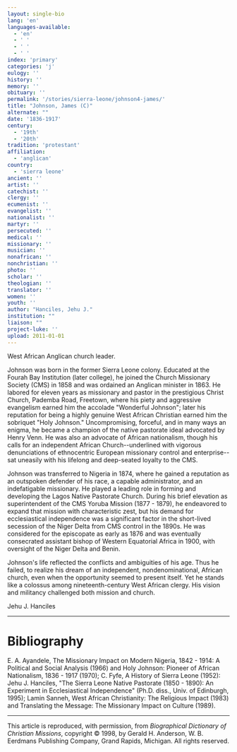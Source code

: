 ```yaml
---
layout: single-bio
lang: 'en'
languages-available:
  - 'en'
  - ' '
  - ' '
  - ' '
index: 'primary'
categories: 'j'
eulogy: ''
history: ''
memory: ''
obituary: ''
permalink: '/stories/sierra-leone/johnson4-james/'
title: "Johnson, James (C)"
alternate: ""
date: '1836-1917'
century:
  - '19th'
  - '20th'
tradition: 'protestant'
affiliation:
  - 'anglican'
country:
  - 'sierra leone'
ancient: ''
artist: ''
catechist: ''
clergy: ''
ecumenist: ''
evangelist: ''
nationalist: ''
martyr: ''
persecuted: ''
medical: ''
missionary: ''
musician: ''
nonafrican: ''
nonchristian: ''
photo: ''
scholar: ''
theologian: ''
translator: ''
women: ''
youth: ''
author: "Hanciles, Jehu J."
institution: ""
liaison: ""
project-luke: ''
upload: 2011-01-01
---
```




West African Anglican church leader.

Johnson was born in the former Sierra Leone colony. Educated at the Fourah Bay Institution (later college), he joined the Church Missionary Society (CMS) in 1858 and was ordained an Anglican minister in 1863. He labored for eleven years as missionary and pastor in the prestigious Christ Church, Pademba Road, Freetown, where his piety and aggressive evangelism earned him the accolade "Wonderful Johnson"; later his reputation for being a highly genuine West African Christian earned him the sobriquet "Holy Johnson." Uncompromising, forceful, and in many ways an enigma, he became a champion of the native pastorate ideal advocated by Henry Venn. He was also an advocate of African nationalism, though his calls for an independent African Church--underlined with vigorous denunciations of ethnocentric European missionary control and enterprise--sat uneasily with his lifelong and deep-seated loyalty to the CMS.

Johnson was transferred to Nigeria in 1874, where he gained a reputation as an outspoken defender of his race, a capable administrator, and an indefatigable missionary. He played a leading role in forming and developing the Lagos Native Pastorate Church. During his brief elevation as superintendent of the CMS Yoruba Mission (1877 - 1879), he endeavored to expand that mission with characteristic zest, but his demand for ecclesiastical independence was a significant factor in the short-lived secession of the Niger Delta from CMS control in the 1890s. He was considered for the episcopate as early as 1876 and was eventually consecrated assistant bishop of Western Equatorial Africa in 1900, with oversight of the Niger Delta and Benin.

Johnson's life reflected the conflicts and ambiguities of his age. Thus he failed, to realize his dream of an independent, nondenominational, African church, even when the opportunity seemed to present itself. Yet he stands like a colossus among nineteenth-century West African clergy. His vision and militancy challenged both mission and church.

Jehu J. Hanciles

---

# Bibliography

E. A. Ayandele, The Missionary Impact on Modern Nigeria, 1842 - 1914: A Political and Social Analysis (1966) and Holy Johnson: Pioneer of African Nationalism, 1836 - 1917 (1970); C. Fyfe, A History of Sierra Leone (1952): Jehu J. Hanciles, "The Sierra Leone Native Pastorate (1850 - 1890): An Experiment in Ecclesiastical Independence" (Ph.D. diss., Univ. of Edinburgh, 1995); Lamin Sanneh, West African Christianity: The Religious Impact (1983) and Translating the Message: The Missionary Impact on Culture (1989).

---

This article is reproduced, with permission, from *Biographical Dictionary of Christian Missions*,   copyright &copy; 1998, by Gerald H. Anderson, W. B. Eerdmans Publishing Company, Grand Rapids, Michigan.  All rights reserved.